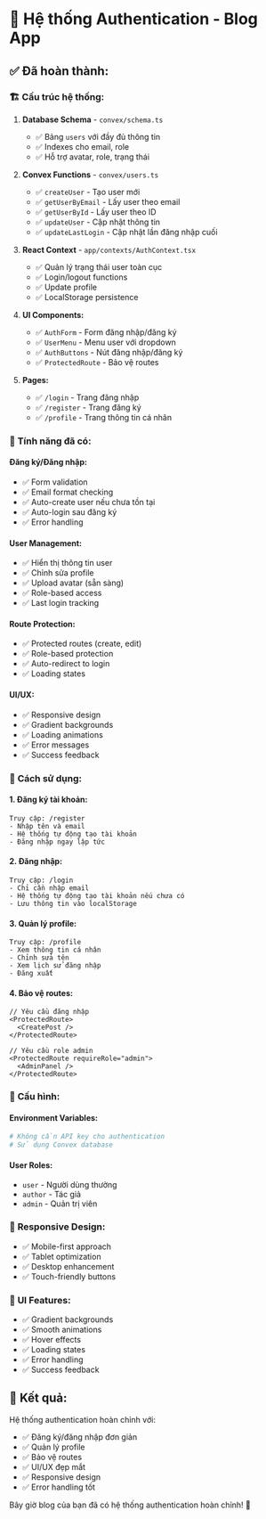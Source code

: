 # 🔐 Hệ thống Authentication - Blog App

## ✅ **Đã hoàn thành:**

### 🏗️ **Cấu trúc hệ thống:**

1. **Database Schema** - `convex/schema.ts`
   - ✅ Bảng `users` với đầy đủ thông tin
   - ✅ Indexes cho email, role
   - ✅ Hỗ trợ avatar, role, trạng thái

2. **Convex Functions** - `convex/users.ts`
   - ✅ `createUser` - Tạo user mới
   - ✅ `getUserByEmail` - Lấy user theo email
   - ✅ `getUserById` - Lấy user theo ID
   - ✅ `updateUser` - Cập nhật thông tin
   - ✅ `updateLastLogin` - Cập nhật lần đăng nhập cuối

3. **React Context** - `app/contexts/AuthContext.tsx`
   - ✅ Quản lý trạng thái user toàn cục
   - ✅ Login/logout functions
   - ✅ Update profile
   - ✅ LocalStorage persistence

4. **UI Components:**
   - ✅ `AuthForm` - Form đăng nhập/đăng ký
   - ✅ `UserMenu` - Menu user với dropdown
   - ✅ `AuthButtons` - Nút đăng nhập/đăng ký
   - ✅ `ProtectedRoute` - Bảo vệ routes

5. **Pages:**
   - ✅ `/login` - Trang đăng nhập
   - ✅ `/register` - Trang đăng ký  
   - ✅ `/profile` - Trang thông tin cá nhân

### 🎯 **Tính năng đã có:**

#### **Đăng ký/Đăng nhập:**
- ✅ Form validation
- ✅ Email format checking
- ✅ Auto-create user nếu chưa tồn tại
- ✅ Auto-login sau đăng ký
- ✅ Error handling

#### **User Management:**
- ✅ Hiển thị thông tin user
- ✅ Chỉnh sửa profile
- ✅ Upload avatar (sẵn sàng)
- ✅ Role-based access
- ✅ Last login tracking

#### **Route Protection:**
- ✅ Protected routes (create, edit)
- ✅ Role-based protection
- ✅ Auto-redirect to login
- ✅ Loading states

#### **UI/UX:**
- ✅ Responsive design
- ✅ Gradient backgrounds
- ✅ Loading animations
- ✅ Error messages
- ✅ Success feedback

### 🚀 **Cách sử dụng:**

#### **1. Đăng ký tài khoản:**
```
Truy cập: /register
- Nhập tên và email
- Hệ thống tự động tạo tài khoản
- Đăng nhập ngay lập tức
```

#### **2. Đăng nhập:**
```
Truy cập: /login
- Chỉ cần nhập email
- Hệ thống tự động tạo tài khoản nếu chưa có
- Lưu thông tin vào localStorage
```

#### **3. Quản lý profile:**
```
Truy cập: /profile
- Xem thông tin cá nhân
- Chỉnh sửa tên
- Xem lịch sử đăng nhập
- Đăng xuất
```

#### **4. Bảo vệ routes:**
```tsx
// Yêu cầu đăng nhập
<ProtectedRoute>
  <CreatePost />
</ProtectedRoute>

// Yêu cầu role admin
<ProtectedRoute requireRole="admin">
  <AdminPanel />
</ProtectedRoute>
```

### 🔧 **Cấu hình:**

#### **Environment Variables:**
```bash
# Không cần API key cho authentication
# Sử dụng Convex database
```

#### **User Roles:**
- `user` - Người dùng thường
- `author` - Tác giả
- `admin` - Quản trị viên

### 📱 **Responsive Design:**
- ✅ Mobile-first approach
- ✅ Tablet optimization
- ✅ Desktop enhancement
- ✅ Touch-friendly buttons

### 🎨 **UI Features:**
- ✅ Gradient backgrounds
- ✅ Smooth animations
- ✅ Hover effects
- ✅ Loading states
- ✅ Error handling
- ✅ Success feedback

## 🎉 **Kết quả:**

Hệ thống authentication hoàn chỉnh với:
- ✅ Đăng ký/đăng nhập đơn giản
- ✅ Quản lý profile
- ✅ Bảo vệ routes
- ✅ UI/UX đẹp mắt
- ✅ Responsive design
- ✅ Error handling tốt

Bây giờ blog của bạn đã có hệ thống authentication hoàn chỉnh! 🚀
